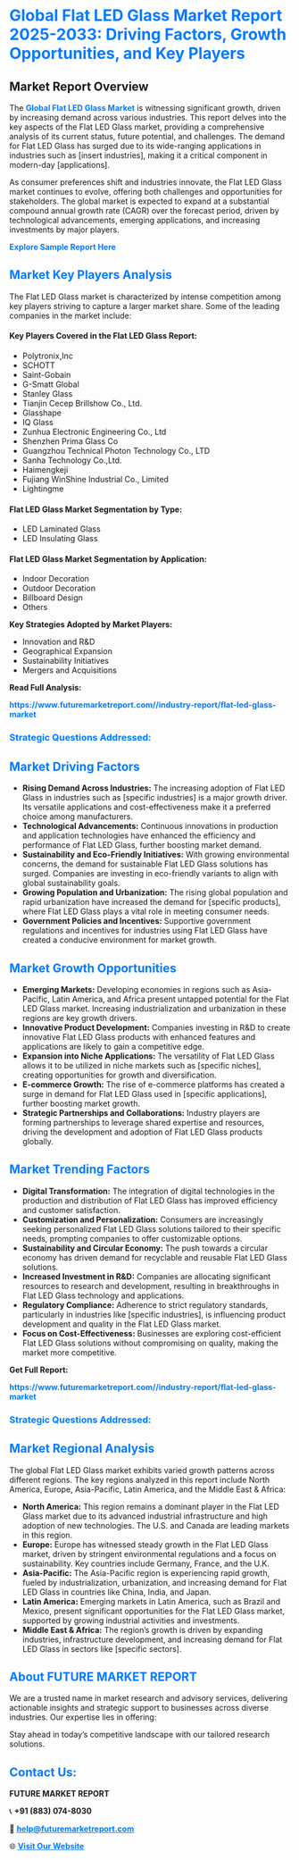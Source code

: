 <h1 style="color: #007BFF;">Global Flat LED Glass Market Report 2025-2033: Driving Factors, Growth Opportunities, and Key Players</h1>

<section id="overview">
<h2>Market Report Overview</h2>
<p>The <a href="https://www.futuremarketreport.com//industry-report/flat-led-glass-market" style="color: #007BFF; text-decoration: none;"><strong>Global Flat LED Glass Market</strong></a> is witnessing significant growth, driven by increasing demand across various industries. This report delves into the key aspects of the Flat LED Glass market, providing a comprehensive analysis of its current status, future potential, and challenges. The demand for Flat LED Glass has surged due to its wide-ranging applications in industries such as [insert industries], making it a critical component in modern-day [applications].</p>
<p>As consumer preferences shift and industries innovate, the Flat LED Glass market continues to evolve, offering both challenges and opportunities for stakeholders. The global market is expected to expand at a substantial compound annual growth rate (CAGR) over the forecast period, driven by technological advancements, emerging applications, and increasing investments by major players.</p>
</section>

<section id="overview">
<p><a href="https://www.futuremarketreport.com//request-sample/reportId=90679" style="color: #007BFF; text-decoration: none;"><strong>Explore Sample Report Here</strong></a></p>
</section>

<section id="key-players">
<h2 style="color: #007BFF;">Market Key Players Analysis</h2>
<p>The Flat LED Glass market is characterized by intense competition among key players striving to capture a larger market share. Some of the leading companies in the market include:</p>
<h4>Key Players Covered in the Flat LED Glass Report:</h4>
<ul><li>Polytronix,Inc</li><li>SCHOTT</li><li>Saint-Gobain</li><li>G-Smatt Global</li><li>Stanley Glass</li><li>Tianjin Cecep Brillshow Co., Ltd.</li><li>Glasshape</li><li>IQ Glass</li><li>Zunhua Electronic Engineering Co., Ltd</li><li>Shenzhen Prima Glass Co</li><li>Guangzhou Technical Photon Technology Co., LTD</li><li>Sanha Technology Co.,Ltd.</li><li>Haimengkeji</li><li>Fujiang WinShine Industrial Co., Limited</li><li>Lightingme</li></ul>
<h4>Flat LED Glass Market Segmentation by Type:</h4>
<ul><li>LED Laminated Glass</li><li>LED Insulating Glass</li></ul>

<h4>Flat LED Glass Market Segmentation by Application:</h4>
<ul><li>Indoor Decoration</li><li>Outdoor Decoration</li><li>Billboard Design</li><li>Others</li></ul>
<p><strong>Key Strategies Adopted by Market Players:</strong></p>
<ul>
<li>Innovation and R&D</li>
<li>Geographical Expansion</li>
<li>Sustainability Initiatives</li>
<li>Mergers and Acquisitions</li>
</ul>
</section>

<section>
<p><strong>Read Full Analysis: </strong></p><a href="https://www.futuremarketreport.com//industry-report/flat-led-glass-market" style="color: #007BFF; text-decoration: none;"><strong>https://www.futuremarketreport.com//industry-report/flat-led-glass-market</strong></a>
<h3 style="color: #007BFF;">Strategic Questions Addressed:</h3>
</section>

<section id="driving-factors">
<h2 style="color: #007BFF;">Market Driving Factors</h2>
<ul>
<li><strong>Rising Demand Across Industries:</strong> The increasing adoption of Flat LED Glass in industries such as [specific industries] is a major growth driver. Its versatile applications and cost-effectiveness make it a preferred choice among manufacturers.</li>
<li><strong>Technological Advancements:</strong> Continuous innovations in production and application technologies have enhanced the efficiency and performance of Flat LED Glass, further boosting market demand.</li>
<li><strong>Sustainability and Eco-Friendly Initiatives:</strong> With growing environmental concerns, the demand for sustainable Flat LED Glass solutions has surged. Companies are investing in eco-friendly variants to align with global sustainability goals.</li>
<li><strong>Growing Population and Urbanization:</strong> The rising global population and rapid urbanization have increased the demand for [specific products], where Flat LED Glass plays a vital role in meeting consumer needs.</li>
<li><strong>Government Policies and Incentives:</strong> Supportive government regulations and incentives for industries using Flat LED Glass have created a conducive environment for market growth.</li>
</ul>
</section>

<section id="growth-opportunities">
<h2 style="color: #007BFF;">Market Growth Opportunities</h2>
<ul>
<li><strong>Emerging Markets:</strong> Developing economies in regions such as Asia-Pacific, Latin America, and Africa present untapped potential for the Flat LED Glass market. Increasing industrialization and urbanization in these regions are key growth drivers.</li>
<li><strong>Innovative Product Development:</strong> Companies investing in R&D to create innovative Flat LED Glass products with enhanced features and applications are likely to gain a competitive edge.</li>
<li><strong>Expansion into Niche Applications:</strong> The versatility of Flat LED Glass allows it to be utilized in niche markets such as [specific niches], creating opportunities for growth and diversification.</li>
<li><strong>E-commerce Growth:</strong> The rise of e-commerce platforms has created a surge in demand for Flat LED Glass used in [specific applications], further boosting market growth.</li>
<li><strong>Strategic Partnerships and Collaborations:</strong> Industry players are forming partnerships to leverage shared expertise and resources, driving the development and adoption of Flat LED Glass products globally.</li>
</ul>
</section>

<section id="trending-factors">
<h2 style="color: #007BFF;">Market Trending Factors</h2>
<ul>
<li><strong>Digital Transformation:</strong> The integration of digital technologies in the production and distribution of Flat LED Glass has improved efficiency and customer satisfaction.</li>
<li><strong>Customization and Personalization:</strong> Consumers are increasingly seeking personalized Flat LED Glass solutions tailored to their specific needs, prompting companies to offer customizable options.</li>
<li><strong>Sustainability and Circular Economy:</strong> The push towards a circular economy has driven demand for recyclable and reusable Flat LED Glass solutions.</li>
<li><strong>Increased Investment in R&D:</strong> Companies are allocating significant resources to research and development, resulting in breakthroughs in Flat LED Glass technology and applications.</li>
<li><strong>Regulatory Compliance:</strong> Adherence to strict regulatory standards, particularly in industries like [specific industries], is influencing product development and quality in the Flat LED Glass market.</li>
<li><strong>Focus on Cost-Effectiveness:</strong> Businesses are exploring cost-efficient Flat LED Glass solutions without compromising on quality, making the market more competitive.</li>
</ul>
</section>

<section>
<p><strong>Get Full Report: </strong></p><a href="https://www.futuremarketreport.com//industry-report/flat-led-glass-market" style="color: #007BFF; text-decoration: none;"><strong>https://www.futuremarketreport.com//industry-report/flat-led-glass-market</strong></a>
<h3 style="color: #007BFF;">Strategic Questions Addressed:</h3>
</section>


<section id="regional-analysis">
<h2 style="color: #007BFF;">Market Regional Analysis</h2>
<p>The global Flat LED Glass market exhibits varied growth patterns across different regions. The key regions analyzed in this report include North America, Europe, Asia-Pacific, Latin America, and the Middle East & Africa:</p>
<ul>
<li><strong>North America:</strong> This region remains a dominant player in the Flat LED Glass market due to its advanced industrial infrastructure and high adoption of new technologies. The U.S. and Canada are leading markets in this region.</li>
<li><strong>Europe:</strong> Europe has witnessed steady growth in the Flat LED Glass market, driven by stringent environmental regulations and a focus on sustainability. Key countries include Germany, France, and the U.K.</li>
<li><strong>Asia-Pacific:</strong> The Asia-Pacific region is experiencing rapid growth, fueled by industrialization, urbanization, and increasing demand for Flat LED Glass in countries like China, India, and Japan.</li>
<li><strong>Latin America:</strong> Emerging markets in Latin America, such as Brazil and Mexico, present significant opportunities for the Flat LED Glass market, supported by growing industrial activities and investments.</li>
<li><strong>Middle East & Africa:</strong> The region’s growth is driven by expanding industries, infrastructure development, and increasing demand for Flat LED Glass in sectors like [specific sectors].</li>
</ul>
</section>

<footer>
<h2 style="color: #007BFF;">About FUTURE MARKET REPORT</h2>
<p>We are a trusted name in market research and advisory services, delivering actionable insights and strategic support to businesses across diverse industries. Our expertise lies in offering:</p>

<p>Stay ahead in today’s competitive landscape with our tailored research solutions.</p>

<h2 style="color: #007BFF;">Contact Us:</h2>
<p><strong>FUTURE MARKET REPORT</strong></p>
<p>📞 <strong>+91 (883) 074-8030</strong></p>
<p>📧 <strong><a href="mailto:help@futuremarketreport.com" style="color: #007BFF;">help@futuremarketreport.com</a></strong></p>
<p>🌐 <strong><a href="https://www.futuremarketreport.com/" style="color: #007BFF;">Visit Our Website</a></strong></p>
</footer>